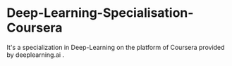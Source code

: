 # Deep-Learning-Specialisation-Coursera
It's a specialization in Deep-Learning on the platform of Coursera provided by deeplearning.ai .

